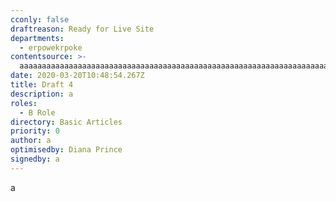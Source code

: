 ```yaml
---
cconly: false
draftreason: Ready for Live Site
departments:
  - erpowekrpoke
contentsource: >-
  aaaaaaaaaaaaaaaaaaaaaaaaaaaaaaaaaaaaaaaaaaaaaaaaaaaaaaaaaaaaaaaaaaaaaaaaaaaaaaaaaaaaaaaaaaaaaaaaaaaaaaaaaaaaaaaaaaaaaaaaaaaaaaaaaaaaaaaaaaaaaaaaaaaaaaaaaaaaaaaaaaaaaaaaaaaaaaaaaaaa
date: 2020-03-20T10:48:54.267Z
title: Draft 4
description: a
roles:
  - B Role
directory: Basic Articles
priority: 0
author: a
optimisedby: Diana Prince
signedby: a
---
```

a